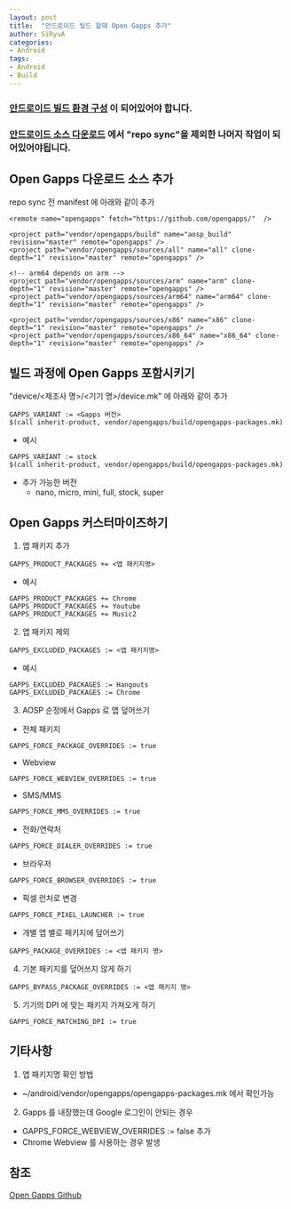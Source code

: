 ```yaml
---
layout: post
title:  "안드로이드 빌드 할때 Open Gapps 추가"
author: SiRyuA
categories:
- Android
tags:
- Android
- Build
---
```


### [안드로이드 빌드 환경 구성](/android/android-build-settings.html) 이 되어있어야 합니다.

### [안드로이드 소스 다운로드](/android/android-source-download.html) 에서 "repo sync"을 제외한 나머지 작업이 되어있어야됩니다.


## Open Gapps 다운로드 소스 추가
repo sync 전 manifest 에 아래와 같이 추가
~~~~
<remote name="opengapps" fetch="https://github.com/opengapps/"  />

<project path="vendor/opengapps/build" name="aosp_build" revision="master" remote="opengapps" />
<project path="vendor/opengapps/sources/all" name="all" clone-depth="1" revision="master" remote="opengapps" />

<!-- arm64 depends on arm -->
<project path="vendor/opengapps/sources/arm" name="arm" clone-depth="1" revision="master" remote="opengapps" />
<project path="vendor/opengapps/sources/arm64" name="arm64" clone-depth="1" revision="master" remote="opengapps" />

<project path="vendor/opengapps/sources/x86" name="x86" clone-depth="1" revision="master" remote="opengapps" />
<project path="vendor/opengapps/sources/x86_64" name="x86_64" clone-depth="1" revision="master" remote="opengapps" />
~~~~


## 빌드 과정에 Open Gapps 포함시키기
"device/<제조사 명>/<기기 명>/device.mk" 에 아래와 같이 추가
~~~~
GAPPS_VARIANT := <Gapps 버전>
$(call inherit-product, vendor/opengapps/build/opengapps-packages.mk)
~~~~
* 예시
~~~~
GAPPS_VARIANT := stock
$(call inherit-product, vendor/opengapps/build/opengapps-packages.mk)
~~~~
* 추가 가능한 버전
  * nano, micro, mini, full, stock, super


## Open Gapps 커스터마이즈하기
1. 앱 패키지 추가
~~~~
GAPPS_PRODUCT_PACKAGES += <앱 패키지명>
~~~~
 * 예시
 ~~~~
 GAPPS_PRODUCT_PACKAGES += Chrome
 GAPPS_PRODUCT_PACKAGES += Youtube
 GAPPS_PRODUCT_PACKAGES += Music2
 ~~~~
2. 앱 패키지 제외
~~~~
GAPPS_EXCLUDED_PACKAGES := <앱 패키지명>
~~~~
 * 예시
 ~~~~
 GAPPS_EXCLUDED_PACKAGES := Hangouts
 GAPPS_EXCLUDED_PACKAGES := Chrome
 ~~~~
3. AOSP 순정에서 Gapps 로 앱 덮어쓰기
 * 전체 패키지
 ~~~~
 GAPPS_FORCE_PACKAGE_OVERRIDES := true
 ~~~~
 * Webview
 ~~~~
 GAPPS_FORCE_WEBVIEW_OVERRIDES := true
 ~~~~
 * SMS/MMS
 ~~~~
 GAPPS_FORCE_MMS_OVERRIDES := true
 ~~~~
 * 전화/연락처
 ~~~~
 GAPPS_FORCE_DIALER_OVERRIDES := true
 ~~~~
 * 브라우저
 ~~~~
 GAPPS_FORCE_BROWSER_OVERRIDES := true
 ~~~~
 * 픽셀 런처로 변경
 ~~~~
 GAPPS_FORCE_PIXEL_LAUNCHER := true
 ~~~~
 * 개별 앱 별로 패키지에 덮어쓰기
 ~~~~
 GAPPS_PACKAGE_OVERRIDES := <앱 패키지 명>
 ~~~~
4. 기본 패키지를 덮어쓰지 않게 하기
~~~~
GAPPS_BYPASS_PACKAGE_OVERRIDES := <앱 패키지 명>
~~~~
5. 기기의 DPI 에 맞는 패키지 가져오게 하기
~~~~
GAPPS_FORCE_MATCHING_DPI := true
~~~~


## 기타사항
1. 앱 패키지명 확인 방법
  * ~/android/vendor/opengapps/opengapps-packages.mk 에서 확인가능
2. Gapps 를 내장했는데 Google 로그인이 안되는 경우
  * GAPPS_FORCE_WEBVIEW_OVERRIDES := false 추가
  * Chrome Webview 를 사용하는 경우 발생


## 참조
[Open Gapps Github](https://github.com/opengapps/aosp_build)
